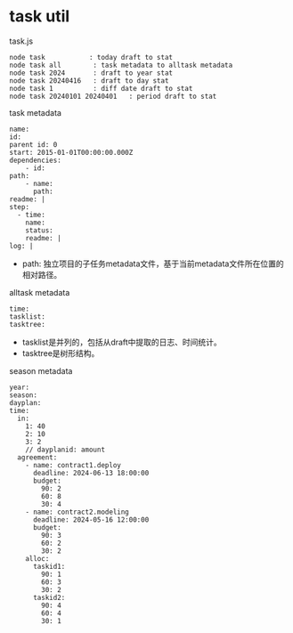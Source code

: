 # task util

task.js
~~~
node task           : today draft to stat
node task all        : task metadata to alltask metadata
node task 2024       : draft to year stat
node task 20240416   : draft to day stat
node task 1          : diff date draft to stat
node task 20240101 20240401   : period draft to stat
~~~

task metadata
~~~
name: 
id: 
parent id: 0
start: 2015-01-01T00:00:00.000Z
dependencies:
    - id: 
path:
    - name:
      path:
readme: |
step:
  - time:
    name:
    status:
    readme: |
log: |
~~~
- path: 独立项目的子任务metadata文件，基于当前metadata文件所在位置的相对路径。

alltask metadata
~~~
time:
tasklist:
tasktree:
~~~
- tasklist是并列的，包括从draft中提取的日志、时间统计。
- tasktree是树形结构。

season metadata
~~~
year:
season:
dayplan:
time:
  in:
    1: 40
    2: 10
    3: 2
    // dayplanid: amount
  agreement:
    - name: contract1.deploy
      deadline: 2024-06-13 18:00:00
      budget:
        90: 2
        60: 8
        30: 4
    - name: contract2.modeling
      deadline: 2024-05-16 12:00:00
      budget:
        90: 3
        60: 2
        30: 2
    alloc:
      taskid1:
        90: 1
        60: 3
        30: 2
      taskid2:
        90: 4
        60: 4
        30: 1 
~~~